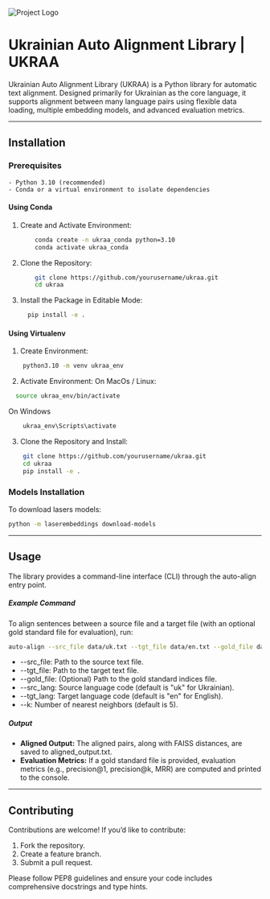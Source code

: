 ![Project Logo](ukraa.png)
# Ukrainian Auto Alignment Library | UKRAA
Ukrainian Auto Alignment Library (UKRAA) is a Python library for automatic text alignment. Designed primarily for Ukrainian as the core language, it supports alignment between many language pairs using flexible data loading, multiple embedding models, and advanced evaluation metrics.

----------
## Installation

### Prerequisites
    - Python 3.10 (recommended)
    - Conda or a virtual environment to isolate dependencies

#### Using Conda
1. Create and Activate Environment:
    ``` bash
        conda create -n ukraa_conda python=3.10
        conda activate ukraa_conda
    ```

2. Clone the Repository:
    ```bash
        git clone https://github.com/yourusername/ukraa.git
        cd ukraa
    ```

3. Install the Package in Editable Mode:
    ```bash
      pip install -e .
    ```



#### Using Virtualenv
1.	Create Environment:
```bash
    python3.10 -m venv ukraa_env
```
2.  Activate Environment:
On MacOs / Linux:
```bash
  source ukraa_env/bin/activate  
```
On Windows
```bash
    ukraa_env\Scripts\activate
```

3. Clone the Repository and Install:
```bash
    git clone https://github.com/yourusername/ukraa.git
    cd ukraa
    pip install -e .
```

### Models Installation
To download lasers models:
```bash
python -m laserembeddings download-models
```


---
## Usage

The library provides a command-line interface (CLI) through the auto-align entry point.

##### Example Command

To align sentences between a source file and a target file (with an optional gold standard file for evaluation), run:

```bash
auto-align --src_file data/uk.txt --tgt_file data/en.txt --gold_file data/gold.txt --src_lang uk --tgt_lang en --k 5
```

- --src_file: Path to the source text file.
- --tgt_file: Path to the target text file.
- --gold_file: (Optional) Path to the gold standard indices file.
- --src_lang: Source language code (default is "uk" for Ukrainian).
- --tgt_lang: Target language code (default is "en" for English).
- --k: Number of nearest neighbors (default is 5).

##### Output
- **Aligned Output:**
  The aligned pairs, along with FAISS distances, are saved to aligned_output.txt.
- **Evaluation Metrics:**
If a gold standard file is provided, evaluation metrics (e.g., precision@1, precision@k, MRR) are computed and printed to the console.

---
## Contributing

Contributions are welcome! If you’d like to contribute:
1. Fork the repository. 
2. Create a feature branch.
3. Submit a pull request.

Please follow PEP8 guidelines and ensure your code includes comprehensive docstrings and type hints.
